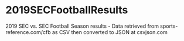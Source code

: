 # 2019SECFootballResults
2019 SEC vs. SEC Football Season results - Data retrieved from sports-reference.com/cfb as CSV then converted to JSON at csvjson.com
